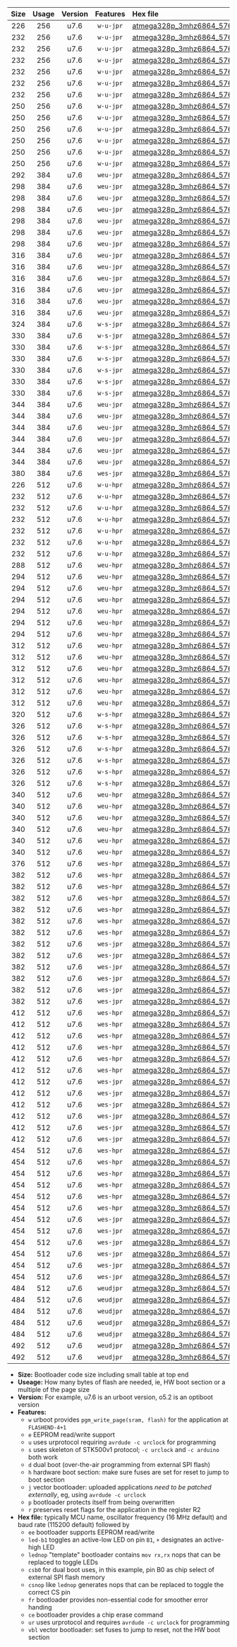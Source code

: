 |Size|Usage|Version|Features|Hex file|
|:-:|:-:|:-:|:-:|:--|
|226|256|u7.6|`w-u-jpr`|[atmega328p_3mhz6864_57600bps_ur_vbl.hex](https://raw.githubusercontent.com/stefanrueger/urboot/main/atmega328p_3mhz6864_57600bps_ur_vbl.hex)|
|232|256|u7.6|`w-u-jpr`|[atmega328p_3mhz6864_57600bps_led+b1_ur_vbl.hex](https://raw.githubusercontent.com/stefanrueger/urboot/main/atmega328p_3mhz6864_57600bps_led+b1_ur_vbl.hex)|
|232|256|u7.6|`w-u-jpr`|[atmega328p_3mhz6864_57600bps_led+b5_ur_vbl.hex](https://raw.githubusercontent.com/stefanrueger/urboot/main/atmega328p_3mhz6864_57600bps_led+b5_ur_vbl.hex)|
|232|256|u7.6|`w-u-jpr`|[atmega328p_3mhz6864_57600bps_led+d5_ur_vbl.hex](https://raw.githubusercontent.com/stefanrueger/urboot/main/atmega328p_3mhz6864_57600bps_led+d5_ur_vbl.hex)|
|232|256|u7.6|`w-u-jpr`|[atmega328p_3mhz6864_57600bps_led-b1_ur_vbl.hex](https://raw.githubusercontent.com/stefanrueger/urboot/main/atmega328p_3mhz6864_57600bps_led-b1_ur_vbl.hex)|
|232|256|u7.6|`w-u-jpr`|[atmega328p_3mhz6864_57600bps_led-d5_ur_vbl.hex](https://raw.githubusercontent.com/stefanrueger/urboot/main/atmega328p_3mhz6864_57600bps_led-d5_ur_vbl.hex)|
|232|256|u7.6|`w-u-jpr`|[atmega328p_3mhz6864_57600bps_lednop_ur_vbl.hex](https://raw.githubusercontent.com/stefanrueger/urboot/main/atmega328p_3mhz6864_57600bps_lednop_ur_vbl.hex)|
|250|256|u7.6|`w-u-jpr`|[atmega328p_3mhz6864_57600bps_led+b1_fr_ur_vbl.hex](https://raw.githubusercontent.com/stefanrueger/urboot/main/atmega328p_3mhz6864_57600bps_led+b1_fr_ur_vbl.hex)|
|250|256|u7.6|`w-u-jpr`|[atmega328p_3mhz6864_57600bps_led+b5_fr_ur_vbl.hex](https://raw.githubusercontent.com/stefanrueger/urboot/main/atmega328p_3mhz6864_57600bps_led+b5_fr_ur_vbl.hex)|
|250|256|u7.6|`w-u-jpr`|[atmega328p_3mhz6864_57600bps_led+d5_fr_ur_vbl.hex](https://raw.githubusercontent.com/stefanrueger/urboot/main/atmega328p_3mhz6864_57600bps_led+d5_fr_ur_vbl.hex)|
|250|256|u7.6|`w-u-jpr`|[atmega328p_3mhz6864_57600bps_led-b1_fr_ur_vbl.hex](https://raw.githubusercontent.com/stefanrueger/urboot/main/atmega328p_3mhz6864_57600bps_led-b1_fr_ur_vbl.hex)|
|250|256|u7.6|`w-u-jpr`|[atmega328p_3mhz6864_57600bps_led-d5_fr_ur_vbl.hex](https://raw.githubusercontent.com/stefanrueger/urboot/main/atmega328p_3mhz6864_57600bps_led-d5_fr_ur_vbl.hex)|
|250|256|u7.6|`w-u-jpr`|[atmega328p_3mhz6864_57600bps_lednop_fr_ur_vbl.hex](https://raw.githubusercontent.com/stefanrueger/urboot/main/atmega328p_3mhz6864_57600bps_lednop_fr_ur_vbl.hex)|
|292|384|u7.6|`weu-jpr`|[atmega328p_3mhz6864_57600bps_ee_ur_vbl.hex](https://raw.githubusercontent.com/stefanrueger/urboot/main/atmega328p_3mhz6864_57600bps_ee_ur_vbl.hex)|
|298|384|u7.6|`weu-jpr`|[atmega328p_3mhz6864_57600bps_ee_led+b1_ur_vbl.hex](https://raw.githubusercontent.com/stefanrueger/urboot/main/atmega328p_3mhz6864_57600bps_ee_led+b1_ur_vbl.hex)|
|298|384|u7.6|`weu-jpr`|[atmega328p_3mhz6864_57600bps_ee_led+b5_ur_vbl.hex](https://raw.githubusercontent.com/stefanrueger/urboot/main/atmega328p_3mhz6864_57600bps_ee_led+b5_ur_vbl.hex)|
|298|384|u7.6|`weu-jpr`|[atmega328p_3mhz6864_57600bps_ee_led+d5_ur_vbl.hex](https://raw.githubusercontent.com/stefanrueger/urboot/main/atmega328p_3mhz6864_57600bps_ee_led+d5_ur_vbl.hex)|
|298|384|u7.6|`weu-jpr`|[atmega328p_3mhz6864_57600bps_ee_led-b1_ur_vbl.hex](https://raw.githubusercontent.com/stefanrueger/urboot/main/atmega328p_3mhz6864_57600bps_ee_led-b1_ur_vbl.hex)|
|298|384|u7.6|`weu-jpr`|[atmega328p_3mhz6864_57600bps_ee_led-d5_ur_vbl.hex](https://raw.githubusercontent.com/stefanrueger/urboot/main/atmega328p_3mhz6864_57600bps_ee_led-d5_ur_vbl.hex)|
|298|384|u7.6|`weu-jpr`|[atmega328p_3mhz6864_57600bps_ee_lednop_ur_vbl.hex](https://raw.githubusercontent.com/stefanrueger/urboot/main/atmega328p_3mhz6864_57600bps_ee_lednop_ur_vbl.hex)|
|316|384|u7.6|`weu-jpr`|[atmega328p_3mhz6864_57600bps_ee_led+b1_fr_ur_vbl.hex](https://raw.githubusercontent.com/stefanrueger/urboot/main/atmega328p_3mhz6864_57600bps_ee_led+b1_fr_ur_vbl.hex)|
|316|384|u7.6|`weu-jpr`|[atmega328p_3mhz6864_57600bps_ee_led+b5_fr_ur_vbl.hex](https://raw.githubusercontent.com/stefanrueger/urboot/main/atmega328p_3mhz6864_57600bps_ee_led+b5_fr_ur_vbl.hex)|
|316|384|u7.6|`weu-jpr`|[atmega328p_3mhz6864_57600bps_ee_led+d5_fr_ur_vbl.hex](https://raw.githubusercontent.com/stefanrueger/urboot/main/atmega328p_3mhz6864_57600bps_ee_led+d5_fr_ur_vbl.hex)|
|316|384|u7.6|`weu-jpr`|[atmega328p_3mhz6864_57600bps_ee_led-b1_fr_ur_vbl.hex](https://raw.githubusercontent.com/stefanrueger/urboot/main/atmega328p_3mhz6864_57600bps_ee_led-b1_fr_ur_vbl.hex)|
|316|384|u7.6|`weu-jpr`|[atmega328p_3mhz6864_57600bps_ee_led-d5_fr_ur_vbl.hex](https://raw.githubusercontent.com/stefanrueger/urboot/main/atmega328p_3mhz6864_57600bps_ee_led-d5_fr_ur_vbl.hex)|
|316|384|u7.6|`weu-jpr`|[atmega328p_3mhz6864_57600bps_ee_lednop_fr_ur_vbl.hex](https://raw.githubusercontent.com/stefanrueger/urboot/main/atmega328p_3mhz6864_57600bps_ee_lednop_fr_ur_vbl.hex)|
|324|384|u7.6|`w-s-jpr`|[atmega328p_3mhz6864_57600bps_vbl.hex](https://raw.githubusercontent.com/stefanrueger/urboot/main/atmega328p_3mhz6864_57600bps_vbl.hex)|
|330|384|u7.6|`w-s-jpr`|[atmega328p_3mhz6864_57600bps_led+b1_vbl.hex](https://raw.githubusercontent.com/stefanrueger/urboot/main/atmega328p_3mhz6864_57600bps_led+b1_vbl.hex)|
|330|384|u7.6|`w-s-jpr`|[atmega328p_3mhz6864_57600bps_led+b5_vbl.hex](https://raw.githubusercontent.com/stefanrueger/urboot/main/atmega328p_3mhz6864_57600bps_led+b5_vbl.hex)|
|330|384|u7.6|`w-s-jpr`|[atmega328p_3mhz6864_57600bps_led+d5_vbl.hex](https://raw.githubusercontent.com/stefanrueger/urboot/main/atmega328p_3mhz6864_57600bps_led+d5_vbl.hex)|
|330|384|u7.6|`w-s-jpr`|[atmega328p_3mhz6864_57600bps_led-b1_vbl.hex](https://raw.githubusercontent.com/stefanrueger/urboot/main/atmega328p_3mhz6864_57600bps_led-b1_vbl.hex)|
|330|384|u7.6|`w-s-jpr`|[atmega328p_3mhz6864_57600bps_led-d5_vbl.hex](https://raw.githubusercontent.com/stefanrueger/urboot/main/atmega328p_3mhz6864_57600bps_led-d5_vbl.hex)|
|330|384|u7.6|`w-s-jpr`|[atmega328p_3mhz6864_57600bps_lednop_vbl.hex](https://raw.githubusercontent.com/stefanrueger/urboot/main/atmega328p_3mhz6864_57600bps_lednop_vbl.hex)|
|344|384|u7.6|`weu-jpr`|[atmega328p_3mhz6864_57600bps_ee_led+b1_fr_ce_ur_vbl.hex](https://raw.githubusercontent.com/stefanrueger/urboot/main/atmega328p_3mhz6864_57600bps_ee_led+b1_fr_ce_ur_vbl.hex)|
|344|384|u7.6|`weu-jpr`|[atmega328p_3mhz6864_57600bps_ee_led+b5_fr_ce_ur_vbl.hex](https://raw.githubusercontent.com/stefanrueger/urboot/main/atmega328p_3mhz6864_57600bps_ee_led+b5_fr_ce_ur_vbl.hex)|
|344|384|u7.6|`weu-jpr`|[atmega328p_3mhz6864_57600bps_ee_led+d5_fr_ce_ur_vbl.hex](https://raw.githubusercontent.com/stefanrueger/urboot/main/atmega328p_3mhz6864_57600bps_ee_led+d5_fr_ce_ur_vbl.hex)|
|344|384|u7.6|`weu-jpr`|[atmega328p_3mhz6864_57600bps_ee_led-b1_fr_ce_ur_vbl.hex](https://raw.githubusercontent.com/stefanrueger/urboot/main/atmega328p_3mhz6864_57600bps_ee_led-b1_fr_ce_ur_vbl.hex)|
|344|384|u7.6|`weu-jpr`|[atmega328p_3mhz6864_57600bps_ee_led-d5_fr_ce_ur_vbl.hex](https://raw.githubusercontent.com/stefanrueger/urboot/main/atmega328p_3mhz6864_57600bps_ee_led-d5_fr_ce_ur_vbl.hex)|
|344|384|u7.6|`weu-jpr`|[atmega328p_3mhz6864_57600bps_ee_lednop_fr_ce_ur_vbl.hex](https://raw.githubusercontent.com/stefanrueger/urboot/main/atmega328p_3mhz6864_57600bps_ee_lednop_fr_ce_ur_vbl.hex)|
|380|384|u7.6|`wes-jpr`|[atmega328p_3mhz6864_57600bps_ee_vbl.hex](https://raw.githubusercontent.com/stefanrueger/urboot/main/atmega328p_3mhz6864_57600bps_ee_vbl.hex)|
|226|512|u7.6|`w-u-hpr`|[atmega328p_3mhz6864_57600bps_ur.hex](https://raw.githubusercontent.com/stefanrueger/urboot/main/atmega328p_3mhz6864_57600bps_ur.hex)|
|232|512|u7.6|`w-u-hpr`|[atmega328p_3mhz6864_57600bps_led+b1_ur.hex](https://raw.githubusercontent.com/stefanrueger/urboot/main/atmega328p_3mhz6864_57600bps_led+b1_ur.hex)|
|232|512|u7.6|`w-u-hpr`|[atmega328p_3mhz6864_57600bps_led+b5_ur.hex](https://raw.githubusercontent.com/stefanrueger/urboot/main/atmega328p_3mhz6864_57600bps_led+b5_ur.hex)|
|232|512|u7.6|`w-u-hpr`|[atmega328p_3mhz6864_57600bps_led+d5_ur.hex](https://raw.githubusercontent.com/stefanrueger/urboot/main/atmega328p_3mhz6864_57600bps_led+d5_ur.hex)|
|232|512|u7.6|`w-u-hpr`|[atmega328p_3mhz6864_57600bps_led-b1_ur.hex](https://raw.githubusercontent.com/stefanrueger/urboot/main/atmega328p_3mhz6864_57600bps_led-b1_ur.hex)|
|232|512|u7.6|`w-u-hpr`|[atmega328p_3mhz6864_57600bps_led-d5_ur.hex](https://raw.githubusercontent.com/stefanrueger/urboot/main/atmega328p_3mhz6864_57600bps_led-d5_ur.hex)|
|232|512|u7.6|`w-u-hpr`|[atmega328p_3mhz6864_57600bps_lednop_ur.hex](https://raw.githubusercontent.com/stefanrueger/urboot/main/atmega328p_3mhz6864_57600bps_lednop_ur.hex)|
|288|512|u7.6|`weu-hpr`|[atmega328p_3mhz6864_57600bps_ee_ur.hex](https://raw.githubusercontent.com/stefanrueger/urboot/main/atmega328p_3mhz6864_57600bps_ee_ur.hex)|
|294|512|u7.6|`weu-hpr`|[atmega328p_3mhz6864_57600bps_ee_led+b1_ur.hex](https://raw.githubusercontent.com/stefanrueger/urboot/main/atmega328p_3mhz6864_57600bps_ee_led+b1_ur.hex)|
|294|512|u7.6|`weu-hpr`|[atmega328p_3mhz6864_57600bps_ee_led+b5_ur.hex](https://raw.githubusercontent.com/stefanrueger/urboot/main/atmega328p_3mhz6864_57600bps_ee_led+b5_ur.hex)|
|294|512|u7.6|`weu-hpr`|[atmega328p_3mhz6864_57600bps_ee_led+d5_ur.hex](https://raw.githubusercontent.com/stefanrueger/urboot/main/atmega328p_3mhz6864_57600bps_ee_led+d5_ur.hex)|
|294|512|u7.6|`weu-hpr`|[atmega328p_3mhz6864_57600bps_ee_led-b1_ur.hex](https://raw.githubusercontent.com/stefanrueger/urboot/main/atmega328p_3mhz6864_57600bps_ee_led-b1_ur.hex)|
|294|512|u7.6|`weu-hpr`|[atmega328p_3mhz6864_57600bps_ee_led-d5_ur.hex](https://raw.githubusercontent.com/stefanrueger/urboot/main/atmega328p_3mhz6864_57600bps_ee_led-d5_ur.hex)|
|294|512|u7.6|`weu-hpr`|[atmega328p_3mhz6864_57600bps_ee_lednop_ur.hex](https://raw.githubusercontent.com/stefanrueger/urboot/main/atmega328p_3mhz6864_57600bps_ee_lednop_ur.hex)|
|312|512|u7.6|`weu-hpr`|[atmega328p_3mhz6864_57600bps_ee_led+b1_fr_ur.hex](https://raw.githubusercontent.com/stefanrueger/urboot/main/atmega328p_3mhz6864_57600bps_ee_led+b1_fr_ur.hex)|
|312|512|u7.6|`weu-hpr`|[atmega328p_3mhz6864_57600bps_ee_led+b5_fr_ur.hex](https://raw.githubusercontent.com/stefanrueger/urboot/main/atmega328p_3mhz6864_57600bps_ee_led+b5_fr_ur.hex)|
|312|512|u7.6|`weu-hpr`|[atmega328p_3mhz6864_57600bps_ee_led+d5_fr_ur.hex](https://raw.githubusercontent.com/stefanrueger/urboot/main/atmega328p_3mhz6864_57600bps_ee_led+d5_fr_ur.hex)|
|312|512|u7.6|`weu-hpr`|[atmega328p_3mhz6864_57600bps_ee_led-b1_fr_ur.hex](https://raw.githubusercontent.com/stefanrueger/urboot/main/atmega328p_3mhz6864_57600bps_ee_led-b1_fr_ur.hex)|
|312|512|u7.6|`weu-hpr`|[atmega328p_3mhz6864_57600bps_ee_led-d5_fr_ur.hex](https://raw.githubusercontent.com/stefanrueger/urboot/main/atmega328p_3mhz6864_57600bps_ee_led-d5_fr_ur.hex)|
|312|512|u7.6|`weu-hpr`|[atmega328p_3mhz6864_57600bps_ee_lednop_fr_ur.hex](https://raw.githubusercontent.com/stefanrueger/urboot/main/atmega328p_3mhz6864_57600bps_ee_lednop_fr_ur.hex)|
|320|512|u7.6|`w-s-hpr`|[atmega328p_3mhz6864_57600bps.hex](https://raw.githubusercontent.com/stefanrueger/urboot/main/atmega328p_3mhz6864_57600bps.hex)|
|326|512|u7.6|`w-s-hpr`|[atmega328p_3mhz6864_57600bps_led+b1.hex](https://raw.githubusercontent.com/stefanrueger/urboot/main/atmega328p_3mhz6864_57600bps_led+b1.hex)|
|326|512|u7.6|`w-s-hpr`|[atmega328p_3mhz6864_57600bps_led+b5.hex](https://raw.githubusercontent.com/stefanrueger/urboot/main/atmega328p_3mhz6864_57600bps_led+b5.hex)|
|326|512|u7.6|`w-s-hpr`|[atmega328p_3mhz6864_57600bps_led+d5.hex](https://raw.githubusercontent.com/stefanrueger/urboot/main/atmega328p_3mhz6864_57600bps_led+d5.hex)|
|326|512|u7.6|`w-s-hpr`|[atmega328p_3mhz6864_57600bps_led-b1.hex](https://raw.githubusercontent.com/stefanrueger/urboot/main/atmega328p_3mhz6864_57600bps_led-b1.hex)|
|326|512|u7.6|`w-s-hpr`|[atmega328p_3mhz6864_57600bps_led-d5.hex](https://raw.githubusercontent.com/stefanrueger/urboot/main/atmega328p_3mhz6864_57600bps_led-d5.hex)|
|326|512|u7.6|`w-s-hpr`|[atmega328p_3mhz6864_57600bps_lednop.hex](https://raw.githubusercontent.com/stefanrueger/urboot/main/atmega328p_3mhz6864_57600bps_lednop.hex)|
|340|512|u7.6|`weu-hpr`|[atmega328p_3mhz6864_57600bps_ee_led+b1_fr_ce_ur.hex](https://raw.githubusercontent.com/stefanrueger/urboot/main/atmega328p_3mhz6864_57600bps_ee_led+b1_fr_ce_ur.hex)|
|340|512|u7.6|`weu-hpr`|[atmega328p_3mhz6864_57600bps_ee_led+b5_fr_ce_ur.hex](https://raw.githubusercontent.com/stefanrueger/urboot/main/atmega328p_3mhz6864_57600bps_ee_led+b5_fr_ce_ur.hex)|
|340|512|u7.6|`weu-hpr`|[atmega328p_3mhz6864_57600bps_ee_led+d5_fr_ce_ur.hex](https://raw.githubusercontent.com/stefanrueger/urboot/main/atmega328p_3mhz6864_57600bps_ee_led+d5_fr_ce_ur.hex)|
|340|512|u7.6|`weu-hpr`|[atmega328p_3mhz6864_57600bps_ee_led-b1_fr_ce_ur.hex](https://raw.githubusercontent.com/stefanrueger/urboot/main/atmega328p_3mhz6864_57600bps_ee_led-b1_fr_ce_ur.hex)|
|340|512|u7.6|`weu-hpr`|[atmega328p_3mhz6864_57600bps_ee_led-d5_fr_ce_ur.hex](https://raw.githubusercontent.com/stefanrueger/urboot/main/atmega328p_3mhz6864_57600bps_ee_led-d5_fr_ce_ur.hex)|
|340|512|u7.6|`weu-hpr`|[atmega328p_3mhz6864_57600bps_ee_lednop_fr_ce_ur.hex](https://raw.githubusercontent.com/stefanrueger/urboot/main/atmega328p_3mhz6864_57600bps_ee_lednop_fr_ce_ur.hex)|
|376|512|u7.6|`wes-hpr`|[atmega328p_3mhz6864_57600bps_ee.hex](https://raw.githubusercontent.com/stefanrueger/urboot/main/atmega328p_3mhz6864_57600bps_ee.hex)|
|382|512|u7.6|`wes-hpr`|[atmega328p_3mhz6864_57600bps_ee_led+b1.hex](https://raw.githubusercontent.com/stefanrueger/urboot/main/atmega328p_3mhz6864_57600bps_ee_led+b1.hex)|
|382|512|u7.6|`wes-hpr`|[atmega328p_3mhz6864_57600bps_ee_led+b5.hex](https://raw.githubusercontent.com/stefanrueger/urboot/main/atmega328p_3mhz6864_57600bps_ee_led+b5.hex)|
|382|512|u7.6|`wes-hpr`|[atmega328p_3mhz6864_57600bps_ee_led+d5.hex](https://raw.githubusercontent.com/stefanrueger/urboot/main/atmega328p_3mhz6864_57600bps_ee_led+d5.hex)|
|382|512|u7.6|`wes-hpr`|[atmega328p_3mhz6864_57600bps_ee_led-b1.hex](https://raw.githubusercontent.com/stefanrueger/urboot/main/atmega328p_3mhz6864_57600bps_ee_led-b1.hex)|
|382|512|u7.6|`wes-hpr`|[atmega328p_3mhz6864_57600bps_ee_led-d5.hex](https://raw.githubusercontent.com/stefanrueger/urboot/main/atmega328p_3mhz6864_57600bps_ee_led-d5.hex)|
|382|512|u7.6|`wes-hpr`|[atmega328p_3mhz6864_57600bps_ee_lednop.hex](https://raw.githubusercontent.com/stefanrueger/urboot/main/atmega328p_3mhz6864_57600bps_ee_lednop.hex)|
|382|512|u7.6|`wes-jpr`|[atmega328p_3mhz6864_57600bps_ee_led+b1_vbl.hex](https://raw.githubusercontent.com/stefanrueger/urboot/main/atmega328p_3mhz6864_57600bps_ee_led+b1_vbl.hex)|
|382|512|u7.6|`wes-jpr`|[atmega328p_3mhz6864_57600bps_ee_led+b5_vbl.hex](https://raw.githubusercontent.com/stefanrueger/urboot/main/atmega328p_3mhz6864_57600bps_ee_led+b5_vbl.hex)|
|382|512|u7.6|`wes-jpr`|[atmega328p_3mhz6864_57600bps_ee_led+d5_vbl.hex](https://raw.githubusercontent.com/stefanrueger/urboot/main/atmega328p_3mhz6864_57600bps_ee_led+d5_vbl.hex)|
|382|512|u7.6|`wes-jpr`|[atmega328p_3mhz6864_57600bps_ee_led-b1_vbl.hex](https://raw.githubusercontent.com/stefanrueger/urboot/main/atmega328p_3mhz6864_57600bps_ee_led-b1_vbl.hex)|
|382|512|u7.6|`wes-jpr`|[atmega328p_3mhz6864_57600bps_ee_led-d5_vbl.hex](https://raw.githubusercontent.com/stefanrueger/urboot/main/atmega328p_3mhz6864_57600bps_ee_led-d5_vbl.hex)|
|382|512|u7.6|`wes-jpr`|[atmega328p_3mhz6864_57600bps_ee_lednop_vbl.hex](https://raw.githubusercontent.com/stefanrueger/urboot/main/atmega328p_3mhz6864_57600bps_ee_lednop_vbl.hex)|
|412|512|u7.6|`wes-hpr`|[atmega328p_3mhz6864_57600bps_ee_led+b1_fr.hex](https://raw.githubusercontent.com/stefanrueger/urboot/main/atmega328p_3mhz6864_57600bps_ee_led+b1_fr.hex)|
|412|512|u7.6|`wes-hpr`|[atmega328p_3mhz6864_57600bps_ee_led+b5_fr.hex](https://raw.githubusercontent.com/stefanrueger/urboot/main/atmega328p_3mhz6864_57600bps_ee_led+b5_fr.hex)|
|412|512|u7.6|`wes-hpr`|[atmega328p_3mhz6864_57600bps_ee_led+d5_fr.hex](https://raw.githubusercontent.com/stefanrueger/urboot/main/atmega328p_3mhz6864_57600bps_ee_led+d5_fr.hex)|
|412|512|u7.6|`wes-hpr`|[atmega328p_3mhz6864_57600bps_ee_led-b1_fr.hex](https://raw.githubusercontent.com/stefanrueger/urboot/main/atmega328p_3mhz6864_57600bps_ee_led-b1_fr.hex)|
|412|512|u7.6|`wes-hpr`|[atmega328p_3mhz6864_57600bps_ee_led-d5_fr.hex](https://raw.githubusercontent.com/stefanrueger/urboot/main/atmega328p_3mhz6864_57600bps_ee_led-d5_fr.hex)|
|412|512|u7.6|`wes-hpr`|[atmega328p_3mhz6864_57600bps_ee_lednop_fr.hex](https://raw.githubusercontent.com/stefanrueger/urboot/main/atmega328p_3mhz6864_57600bps_ee_lednop_fr.hex)|
|412|512|u7.6|`wes-jpr`|[atmega328p_3mhz6864_57600bps_ee_led+b1_fr_vbl.hex](https://raw.githubusercontent.com/stefanrueger/urboot/main/atmega328p_3mhz6864_57600bps_ee_led+b1_fr_vbl.hex)|
|412|512|u7.6|`wes-jpr`|[atmega328p_3mhz6864_57600bps_ee_led+b5_fr_vbl.hex](https://raw.githubusercontent.com/stefanrueger/urboot/main/atmega328p_3mhz6864_57600bps_ee_led+b5_fr_vbl.hex)|
|412|512|u7.6|`wes-jpr`|[atmega328p_3mhz6864_57600bps_ee_led+d5_fr_vbl.hex](https://raw.githubusercontent.com/stefanrueger/urboot/main/atmega328p_3mhz6864_57600bps_ee_led+d5_fr_vbl.hex)|
|412|512|u7.6|`wes-jpr`|[atmega328p_3mhz6864_57600bps_ee_led-b1_fr_vbl.hex](https://raw.githubusercontent.com/stefanrueger/urboot/main/atmega328p_3mhz6864_57600bps_ee_led-b1_fr_vbl.hex)|
|412|512|u7.6|`wes-jpr`|[atmega328p_3mhz6864_57600bps_ee_led-d5_fr_vbl.hex](https://raw.githubusercontent.com/stefanrueger/urboot/main/atmega328p_3mhz6864_57600bps_ee_led-d5_fr_vbl.hex)|
|412|512|u7.6|`wes-jpr`|[atmega328p_3mhz6864_57600bps_ee_lednop_fr_vbl.hex](https://raw.githubusercontent.com/stefanrueger/urboot/main/atmega328p_3mhz6864_57600bps_ee_lednop_fr_vbl.hex)|
|454|512|u7.6|`wes-hpr`|[atmega328p_3mhz6864_57600bps_ee_led+b1_fr_ce.hex](https://raw.githubusercontent.com/stefanrueger/urboot/main/atmega328p_3mhz6864_57600bps_ee_led+b1_fr_ce.hex)|
|454|512|u7.6|`wes-hpr`|[atmega328p_3mhz6864_57600bps_ee_led+b5_fr_ce.hex](https://raw.githubusercontent.com/stefanrueger/urboot/main/atmega328p_3mhz6864_57600bps_ee_led+b5_fr_ce.hex)|
|454|512|u7.6|`wes-hpr`|[atmega328p_3mhz6864_57600bps_ee_led+d5_fr_ce.hex](https://raw.githubusercontent.com/stefanrueger/urboot/main/atmega328p_3mhz6864_57600bps_ee_led+d5_fr_ce.hex)|
|454|512|u7.6|`wes-hpr`|[atmega328p_3mhz6864_57600bps_ee_led-b1_fr_ce.hex](https://raw.githubusercontent.com/stefanrueger/urboot/main/atmega328p_3mhz6864_57600bps_ee_led-b1_fr_ce.hex)|
|454|512|u7.6|`wes-hpr`|[atmega328p_3mhz6864_57600bps_ee_led-d5_fr_ce.hex](https://raw.githubusercontent.com/stefanrueger/urboot/main/atmega328p_3mhz6864_57600bps_ee_led-d5_fr_ce.hex)|
|454|512|u7.6|`wes-hpr`|[atmega328p_3mhz6864_57600bps_ee_lednop_fr_ce.hex](https://raw.githubusercontent.com/stefanrueger/urboot/main/atmega328p_3mhz6864_57600bps_ee_lednop_fr_ce.hex)|
|454|512|u7.6|`wes-jpr`|[atmega328p_3mhz6864_57600bps_ee_led+b1_fr_ce_vbl.hex](https://raw.githubusercontent.com/stefanrueger/urboot/main/atmega328p_3mhz6864_57600bps_ee_led+b1_fr_ce_vbl.hex)|
|454|512|u7.6|`wes-jpr`|[atmega328p_3mhz6864_57600bps_ee_led+b5_fr_ce_vbl.hex](https://raw.githubusercontent.com/stefanrueger/urboot/main/atmega328p_3mhz6864_57600bps_ee_led+b5_fr_ce_vbl.hex)|
|454|512|u7.6|`wes-jpr`|[atmega328p_3mhz6864_57600bps_ee_led+d5_fr_ce_vbl.hex](https://raw.githubusercontent.com/stefanrueger/urboot/main/atmega328p_3mhz6864_57600bps_ee_led+d5_fr_ce_vbl.hex)|
|454|512|u7.6|`wes-jpr`|[atmega328p_3mhz6864_57600bps_ee_led-b1_fr_ce_vbl.hex](https://raw.githubusercontent.com/stefanrueger/urboot/main/atmega328p_3mhz6864_57600bps_ee_led-b1_fr_ce_vbl.hex)|
|454|512|u7.6|`wes-jpr`|[atmega328p_3mhz6864_57600bps_ee_led-d5_fr_ce_vbl.hex](https://raw.githubusercontent.com/stefanrueger/urboot/main/atmega328p_3mhz6864_57600bps_ee_led-d5_fr_ce_vbl.hex)|
|454|512|u7.6|`wes-jpr`|[atmega328p_3mhz6864_57600bps_ee_lednop_fr_ce_vbl.hex](https://raw.githubusercontent.com/stefanrueger/urboot/main/atmega328p_3mhz6864_57600bps_ee_lednop_fr_ce_vbl.hex)|
|484|512|u7.6|`weudjpr`|[atmega328p_3mhz6864_57600bps_ee_led+b1_csb0_fr_ce_ur_vbl.hex](https://raw.githubusercontent.com/stefanrueger/urboot/main/atmega328p_3mhz6864_57600bps_ee_led+b1_csb0_fr_ce_ur_vbl.hex)|
|484|512|u7.6|`weudjpr`|[atmega328p_3mhz6864_57600bps_ee_led+b5_csb0_fr_ce_ur_vbl.hex](https://raw.githubusercontent.com/stefanrueger/urboot/main/atmega328p_3mhz6864_57600bps_ee_led+b5_csb0_fr_ce_ur_vbl.hex)|
|484|512|u7.6|`weudjpr`|[atmega328p_3mhz6864_57600bps_ee_led+d5_csb0_fr_ce_ur_vbl.hex](https://raw.githubusercontent.com/stefanrueger/urboot/main/atmega328p_3mhz6864_57600bps_ee_led+d5_csb0_fr_ce_ur_vbl.hex)|
|484|512|u7.6|`weudjpr`|[atmega328p_3mhz6864_57600bps_ee_led-b1_csb0_fr_ce_ur_vbl.hex](https://raw.githubusercontent.com/stefanrueger/urboot/main/atmega328p_3mhz6864_57600bps_ee_led-b1_csb0_fr_ce_ur_vbl.hex)|
|484|512|u7.6|`weudjpr`|[atmega328p_3mhz6864_57600bps_ee_led-d5_csb0_fr_ce_ur_vbl.hex](https://raw.githubusercontent.com/stefanrueger/urboot/main/atmega328p_3mhz6864_57600bps_ee_led-d5_csb0_fr_ce_ur_vbl.hex)|
|492|512|u7.6|`weudjpr`|[atmega328p_3mhz6864_57600bps_ee_led+b1_csd5_fr_ce_ur_vbl.hex](https://raw.githubusercontent.com/stefanrueger/urboot/main/atmega328p_3mhz6864_57600bps_ee_led+b1_csd5_fr_ce_ur_vbl.hex)|
|492|512|u7.6|`weudjpr`|[atmega328p_3mhz6864_57600bps_ee_lednop_csnop_fr_ce_ur_vbl.hex](https://raw.githubusercontent.com/stefanrueger/urboot/main/atmega328p_3mhz6864_57600bps_ee_lednop_csnop_fr_ce_ur_vbl.hex)|

- **Size:** Bootloader code size including small table at top end
- **Useage:** How many bytes of flash are needed, ie, HW boot section or a multiple of the page size
- **Version:** For example, u7.6 is an urboot version, o5.2 is an optiboot version
- **Features:**
  + `w` urboot provides `pgm_write_page(sram, flash)` for the application at `FLASHEND-4+1`
  + `e` EEPROM read/write support
  + `u` uses urprotocol requiring `avrdude -c urclock` for programming
  + `s` uses skeleton of STK500v1 protocol; `-c urclock` and `-c arduino` both work
  + `d` dual boot (over-the-air programming from external SPI flash)
  + `h` hardware boot section: make sure fuses are set for reset to jump to boot section
  + `j` vector bootloader: uploaded applications *need to be patched externally*, eg, using `avrdude -c urclock`
  + `p` bootloader protects itself from being overwritten
  + `r` preserves reset flags for the application in the register R2
- **Hex file:** typically MCU name, oscillator frequency (16 MHz default) and baud rate (115200 default) followed by
  + `ee` bootloader supports EEPROM read/write
  + `led-b1` toggles an active-low LED on pin `B1`, `+` designates an active-high LED
  + `lednop` "template" bootloader contains `mov rx,rx` nops that can be replaced to toggle LEDs
  + `csb0` for dual boot uses, in this example, pin B0 as chip select of external SPI flash memory
  + `csnop` like `lednop` generates nops that can be replaced to toggle the correct CS pin
  + `fr` bootloader provides non-essential code for smoother error handing
  + `ce` bootloader provides a chip erase command
  + `ur` uses urprotocol and requires `avrdude -c urclock` for programming
  + `vbl` vector bootloader: set fuses to jump to reset, not the HW boot section
